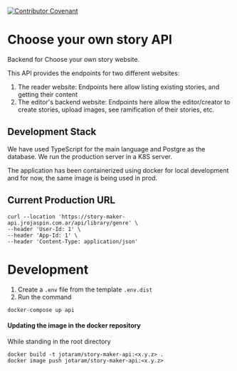 [![Contributor Covenant](https://img.shields.io/badge/Contributor%20Covenant-2.1-4baaaa.svg)](code_of_conduct.md)

# Choose your own story API
Backend for Choose your own story website.

This API provides the endpoints for two different websites:

1. The reader website: Endpoints here allow listing existing stories, and getting their content
2. The editor's backend website: Endpoints here allow the editor/creator to create stories, upload images, see 
ramification of their stories, etc.

## Development Stack
We have used TypeScript for the main language and Postgre as the database. We run the production server in a K8S server.

The application has been containerized using docker for local development and for now, the same image is being used in prod.

## Current Production URL
```shell script
curl --location 'https://story-maker-api.jrojaspin.com.ar/api/library/genre' \
--header 'User-Id: 1' \
--header 'App-Id: 1' \
--header 'Content-Type: application/json'
```

# Development
1. Create a `.env` file from the template `.env.dist`
2. Run the command 
```shell script
docker-compose up api
``` 

#### Updating the image in the docker repository
While standing in the root directory
```shell script
docker build -t jotaram/story-maker-api:<x.y.z> .
docker image push jotaram/story-maker-api:<x.y.z>
```
